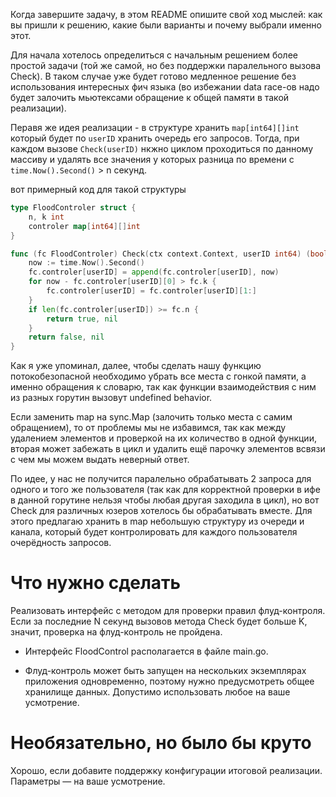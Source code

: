 Когда завершите задачу, в этом README опишите свой ход мыслей: как вы пришли к решению, какие были варианты и почему выбрали именно этот. 

Для начала хотелось определиться с начальным решением более простой задачи (той же самой, но без поддержки паралельного вызова Check). В таком случае уже будет готово медленное решение без использования интересных фич языка (во избежании data race-ов надо будет залочить мьютексами обращение к общей памяти в такой реализации).

Перавя же идея реализации - в структуре хранить `map[int64][]int` который будет по `userID` хранить очередь его запросов. Тогда, при каждом вызове `Check(userID)` нкжно циклом проходиться по данному массиву и удалять все значения у которых разница по времени с `time.Now().Second()` > n секунд.

вот примерный код для такой структуры
```go
type FloodControler struct {
	n, k int
	controler map[int64][]int
}

func (fc FloodControler) Check(ctx context.Context, userID int64) (bool, error) {
	now := time.Now().Second()
	fc.controler[userID] = append(fc.controler[userID], now)
	for now - fc.controler[userID][0] > fc.k {
		fc.controler[userID] = fc.controler[userID][1:]
	}
	if len(fc.controler[userID]) >= fc.n {
		return true, nil
	}
	return false, nil
}
```

Как я уже упоминал, далее, чтобы сделать нашу функцию потокобезопасной необходимо убрать все места с гонкой памяти, а именно обращения к словарю, так как функции взаимодействия с ним из разных горутин вызовут undefined behavior. 

Если заменить map на sync.Map (залочить только места с самим обращением), то от проблемы мы не избавимся, так как между удалением элементов и проверкой на их количество в одной функции, вторая может забежать в цикл и удалить ещё парочку элементов всвязи с чем мы можем выдать неверный ответ.

По идее, у нас не получится паралельно обрабатывать 2 запроса для одного и того же пользователя (так как для корректной проверки в ифе в данной горутине нельзя чтобы любая другая заходила в цикл), но вот Check для различных юзеров хотелось бы обрабатывать вместе. Для этого предлагаю хранить в map небольшую структуру из очереди и канала, который будет контролировать для каждого пользователя очерёдность запросов.

# Что нужно сделать

Реализовать интерфейс с методом для проверки правил флуд-контроля. Если за последние N секунд вызовов метода Check будет больше K, значит, проверка на флуд-контроль не пройдена.

- Интерфейс FloodControl располагается в файле main.go.

- Флуд-контроль может быть запущен на нескольких экземплярах приложения одновременно, поэтому нужно предусмотреть общее хранилище данных. Допустимо использовать любое на ваше усмотрение. 

# Необязательно, но было бы круто

Хорошо, если добавите поддержку конфигурации итоговой реализации. Параметры — на ваше усмотрение.
